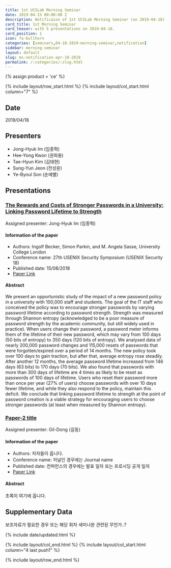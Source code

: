 ```yaml
---
title: 1st UCSLab Morning Seminar
date: 2019-04-15 00:00:00 Z
description: Notificaion of 1st UCSLab Morning Seminar (on 2019-04-18) 
card_title: 1st Morning Seminar
card_teaser: with 5 presentations on 2019-04-18.
card_position: 1
icon: fa-bullhorn
categories: [seminars,04-18-2019-morning-seminar,notification]
sidebar: morning-seminar
layout: default
slug: ms-notification-apr-18-2019
permalink: /:categories/:slug.html
---
```


{% assign product = 'ce' %}

{% include layout/row_start.html %}
{% include layout/col_start.html column="7" %}

## Date
2019/04/18

## Presenters
+ Jong-Hyuk Im (임종혁)
+ Hee-Yong Kwon (권희용)
+ Tae-Hyun Kim (김태현)
+ Sung-Yun Jeon (전성윤)
+ Ye-Byoul Son (손예별)

## Presentations

### [The Rewards and Costs of Stronger Passwords in a University: Linking Password Lifetime to Strength](https://www.usenix.org/conference/usenixsecurity18/presentation/becker)

Assigned presenter: Jong-Hyuk Im (임종혁)

#### Information of the paper
+ Authors: Ingolf Becker, Simon Parkin, and M. Angela Sasse, University College London
+ Conference name: 27th USENIX Security Symposium (USENIX Security 18)
+ Published date: 15/08/2018
+ [Paper Link](https://www.usenix.org/system/files/conference/usenixsecurity18/sec18-becker.pdf)

#### Abstract
We present an opportunistic study of the impact of a new password policy in a university with 100,000 staff and students. The goal of the IT staff who conceived the policy was to encourage stronger passwords by varying password lifetime according to password strength. Strength was measured through Shannon entropy (acknowledged to be a poor measure of password strength by the academic community, but still widely used in practice). When users change their password, a password meter informs them of the lifetime of their new password, which may vary from 100 days (50 bits of entropy) to 350 days (120 bits of entropy).
We analysed data of nearly 200,000 password changes and 115,000 resets of passwords that were forgotten/expired over a period of 14 months. The new policy took over 100 days to gain traction, but after that, average entropy rose steadily. After another 12 months, the average password lifetime increased from 146 days (63 bits) to 170 days (70 bits).
We also found that passwords with more than 300 days of lifetime are 4 times as likely to be reset as passwords of 100 days of lifetime. Users who reset their password more than once per year (27% of users) choose passwords with over 10 days fewer lifetime, and while they also respond to the policy, maintain this deficit.
We conclude that linking password lifetime to strength at the point of password creation is a viable strategy for encouraging users to choose stronger passwords (at least when measured by Shannon entropy).


### [Paper-2 title](link)

Assigned presenter: Gil-Dong (길동)

#### Information of the paper
+ Authors: 저자들이 옵니다.
+ Conference name: 저널인 경우에는 Journal name
+ Published date: 컨퍼런스의 경우에는 발표 일자 또는 프로시딩 공개 일자
+ [Paper Link](https://ucs.inha.ac.kr)

#### Abstract
초록이 여기에 옵니다.

## Supplementary Data
보조자료가 필요한 경우 또는 해당 회차 세미나완 관련된 무언가..?



{% include date/updated.html %}

{% include layout/col_end.html %}
{% include layout/col_start.html column="4 last push1" %}

{% include layout/row_end.html %}
